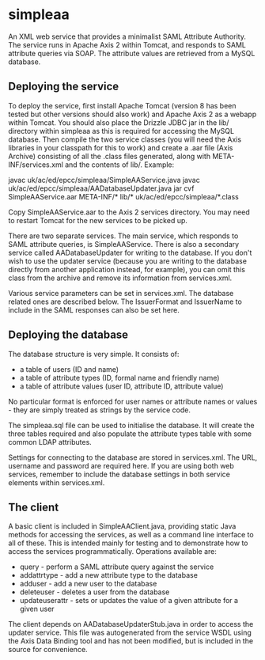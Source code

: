 # simpleaa

An XML web service that provides a minimalist SAML Attribute Authority. The service runs in Apache Axis 2 within Tomcat, and responds to SAML attribute queries via SOAP. The attribute values are retrieved from a MySQL database.


## Deploying the service

To deploy the service, first install Apache Tomcat (version 8 has been tested but other versions should also work) and Apache Axis 2 as a webapp within Tomcat. You should also place the Drizzle JDBC jar in the lib/ directory within simpleaa as this is required for accessing the MySQL database. Then compile the two service classes (you will need the Axis libraries in your classpath for this to work) and create a .aar file (Axis Archive) consisting of all the .class files generated, along with META-INF/services.xml and the contents of lib/. Example:

  javac uk/ac/ed/epcc/simpleaa/SimpleAAService.java
  javac uk/ac/ed/epcc/simpleaa/AADatabaseUpdater.java
  jar cvf SimpleAAService.aar META-INF/* lib/* uk/ac/ed/epcc/simpleaa/*.class

Copy SimpleAAService.aar to the Axis 2 services directory. You may need to restart Tomcat for the new services to be picked up.

There are two separate services. The main service, which responds to SAML attribute queries, is SimpleAAService. There is also a secondary service called AADatabaseUpdater for writing to the database. If you don't wish to use the updater service (because you are writing to the database directly from another application instead, for example), you can omit this class from the archive and remove its information from services.xml.

Various service parameters can be set in services.xml. The database related ones are described below. The IssuerFormat and IssuerName to include in the SAML responses can also be set here.


## Deploying the database

The database structure is very simple. It consists of:

* a table of users (ID and name)
* a table of attribute types (ID, formal name and friendly name)
* a table of attribute values (user ID, attribute ID, attribute value)

No particular format is enforced for user names or attribute names or values - they are simply treated as strings by the service code.

The simpleaa.sql file can be used to initialise the database. It will create the three tables required and also populate the attribute types table with some common LDAP attributes.

Settings for connecting to the database are stored in services.xml. The URL, username and password are required here. If you are using both web services, remember to include the database settings in both service elements within services.xml.


## The client

A basic client is included in SimpleAAClient.java, providing static Java methods for accessing the services, as well as a command line interface to all of these. This is intended mainly for testing and to demonstrate how to access the services programmatically. Operations available are:

* query - perform a SAML attribute query against the service
* addattrtype - add a new attribute type to the database
* adduser - add a new user to the database
* deleteuser - deletes a user from the database
* updateuserattr - sets or updates the value of a given attribute for a given user

The client depends on AADatabaseUpdaterStub.java in order to access the updater service. This file was autogenerated from the service WSDL using the Axis Data Binding tool and has not been modified, but is included in the source for convenience.
